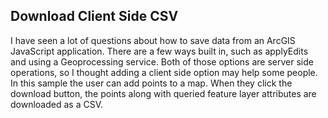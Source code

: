 ## Download Client Side CSV
I have seen a lot of questions about how to save data from an ArcGIS JavaScript application. There are a few ways built in, such as applyEdits and using a Geoprocessing service. Both of those options are server side operations, so I thought adding a client side option may help some people. In this sample the user can add points to a map. When they click the download button, the points along with queried feature layer attributes are downloaded as a CSV.
